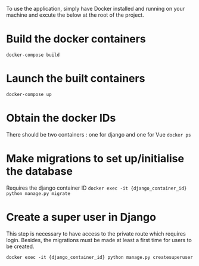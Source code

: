 To use the application, simply have Docker installed and running on your machine and excute the below at the root of the project.

# Build the docker containers

```docker-compose build```

# Launch the built containers

```docker-compose up```

# Obtain the docker IDs
There should be two containers : one for django and one for Vue
```docker ps```

# Make migrations to set up/initialise the database
Requires the django container ID
```docker exec -it {django_container_id} python manage.py migrate```


# Create a super user in Django
This step is necessary to have access to the private route which requires login. Besides, the migrations must be made at least a first time for users to be created.

```docker exec -it {django_container_id} python manage.py createsuperuser```
